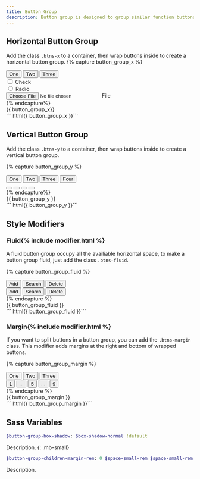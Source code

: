 ```yaml
---
title: Button Group
description: Button group is designed to group similar function buttons together.
---
```



## Horizontal Button Group
Add the class `.btns-x` to a container, then wrap buttons inside to create a horizontal button group.
{% capture button_group_x %}
<div class="btns-x">
  <button class="btn btn-primary">One</button>
  <button class="btn btn-primary">Two</button>
  <button class="btn btn-primary">Three</button>
</div>
<div class="btns-x">
  <div class="btn-check btn-hollow-primary">
    <input type="checkbox">
    <label>Check</label>
  </div>
  <div class="btn-radio btn-hollow-primary">
    <input type="radio">
    <label>Radio</label>
  </div>
  <div class="btn-file btn-hollow-primary">
    <input type="file">
    <label>File</label>
  </div>
</div>
{% endcapture%}
<div class="button-example">
  {{ button_group_x}}  
</div>
``` html{{ button_group_x }}```



## Vertical Button Group
Add the class `.btns-y` to a container, then wrap buttons inside to create a vertical button group.

{% capture button_group_y %}
<div class="btns-y">
  <button class="btn btn-ico-left btn-hollow-secondary">One <i class="ico ico-plus"></i></button>
  <button class="btn btn-ico-left btn-hollow-secondary">Two <i class="ico ico-cross"></i></button>
  <button class="btn btn-ico-left btn-hollow-secondary">Three <i class="ico ico-search"></i></button>
  <button class="btn btn-ico-left btn-hollow-secondary">Four <i class="ico ico-menu"></i></button>
</div>
<div class="btns-y">
  <button class="btn btn-ico btn-primary"><i class="ico ico-up"></i></button>
  <button class="btn btn-ico btn-primary"><i class="ico ico-right"></i></button>
  <button class="btn btn-ico btn-primary"><i class="ico ico-down"></i></button>
  <button class="btn btn-ico btn-primary"><i class="ico ico-left"></i></button>
</div>
{% endcapture%}
<div class="button-example">
  {{ button_group_y }}
</div>
``` html{{ button_group_y }}```


## Style Modifiers

### Fluid{% include modifier.html %}
A fluid button group occupy all the availiable horizontal space, to make a button group fluid, just add the class `.btns-fluid`.

{% capture button_group_fluid %}
<div class="btns-x btns-fluid">
  <button class="btn btn-ico-top btn-primary">Add <i class="ico ico-plus"></i></button>
  <button class="btn btn-ico-top btn-primary">Search <i class="ico ico-search"></i></button>
  <button class="btn btn-ico-top btn-primary">Delete <i class="ico ico-cross"></i></button>
</div>
<div class="btns-y btns-fluid">
  <button class="btn btn-ico-left btn-hollow-secondary">Add <i class="ico ico-plus"></i></button>
  <button class="btn btn-ico-left btn-hollow-secondary">Search <i class="ico ico-search"></i></button>
  <button class="btn btn-ico-left btn-hollow-secondary">Delete <i class="ico ico-cross"></i></button>
</div>
{% endcapture %}
<div class="button-example">
  {{ button_group_fluid }}
</div>
``` html{{ button_group_fluid }}```


### Margin{% include modifier.html %}
If you want to split buttons in a button group, you can add the `.btns-margin` class. This modifier adds margins at the right and bottom of wrapped buttons.

{% capture button_group_margin %}
<div class="btns-y btns-margin">
  <button class="btn btn-hollow-primary">One</button>
  <button class="btn btn-hollow-primary">Two</button>
  <button class="btn btn-hollow-primary">Three</button>
</div>
<div class="btns-x btns-margin">
  <button class="btn btn-hollow-secondary">1</button>
  <button class="btn btn-hollow-secondary" disabled>...</button>
  <button class="btn btn-dark">5</button>
  <button class="btn btn-hollow-secondary" disabled>...</button>
  <button class="btn btn-hollow-secondary">9</button>
</div>
{% endcapture %}
<div class="button-example">
  {{ button_group_margin }}
</div>
``` html{{ button_group_margin }}```


## Sass Variables

``` sass
$button-group-box-shadow: $box-shadow-normal !default
```
Description.
{: .mb-small}

``` sass
$button-group-children-margin-rem: 0 $space-small-rem $space-small-rem 0 !default
```
Description.